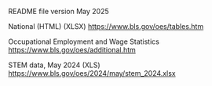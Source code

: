 README file 
version May 2025

National (HTML) (XLSX)
https://www.bls.gov/oes/tables.htm

Occupational Employment and Wage Statistics
https://www.bls.gov/oes/additional.htm

STEM data, May 2024 (XLS)
https://www.bls.gov/oes/2024/may/stem_2024.xlsx